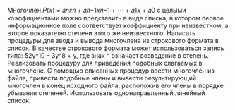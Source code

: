 Многочлен 𝑃(𝑥) = 𝑎𝑛𝑥𝑛 + 𝑎𝑛−1𝑥𝑛−1 + ⋯ + 𝑎1𝑥 + 𝑎0 с целыми коэффициентами можно представить в виде списка, в котором первое информационное поле соответствует коэффициенту при неизвестном, а второе показателю степени этого же неизвестного. 
Написать процедуры для ввода и вывода многочлена из строкового формата в список. В качестве строкового формата может использоваться запись типа: 52y^10 – 3y^8 + y, где знак ^ означает возведение в степень. 
Реализовать процедуру для приведения подобных слагаемых в многочлене. С помощью описанных процедур ввести многочлен из файла, привести подобные члены и вывести результирующий многочлен в конец исходного файла, расположив его члены в порядке убывания степеней. 
Использовать однонаправленный линейный список. 
